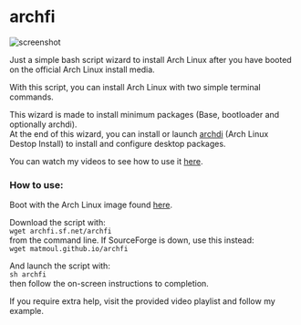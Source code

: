 # archfi

![screenshot](https://i.imgur.com/0GCmIgo.png)

Just a simple bash script wizard to install Arch Linux after you have booted on the official Arch Linux install media.

With this script, you can install Arch Linux with two simple terminal commands.

This wizard is made to install minimum packages (Base, bootloader and optionally archdi).<br />
At the end of this wizard, you can install or launch [archdi](https://github.com/MatMoul/archdi) (Arch Linux Destop Install) to install and configure desktop packages.<br />

You can watch my videos to see how to use it [here](https://www.youtube.com/playlist?list=PLytHgIKLV1caHlCrcTSkm5OF2WSVI1_Sq).

### How to use:<br />
Boot with the Arch Linux image found [here](https://www.archlinux.org/download/).

Download the script with:<br/>
`wget archfi.sf.net/archfi`<br />
from the command line. If SourceForge is down, use this instead:<br />
`wget matmoul.github.io/archfi`

And launch the script with:<br />
`sh archfi`<br />
then follow the on-screen instructions to completion.

If you require extra help, visit the provided video playlist and follow my example.
